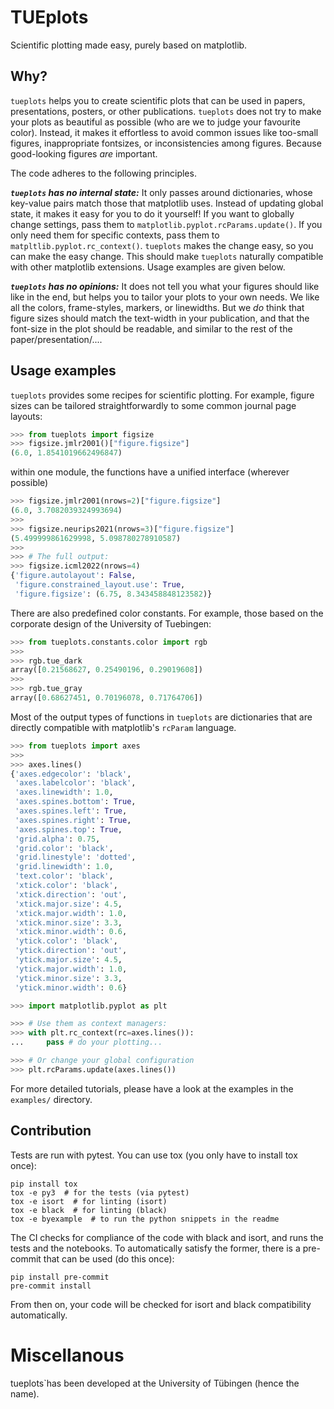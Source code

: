 # TUEplots

Scientific plotting made easy, purely based on matplotlib.


## Why?

`tueplots` helps you to create scientific plots that can be used in papers, presentations, posters, or other publications.
`tueplots` does not try to make your plots as beautiful as possible (who are we to judge your favourite color).
Instead, it makes it effortless to avoid common issues like too-small figures, inappropriate fontsizes, or inconsistencies among figures.
Because good-looking figures _are_ important. 

The code adheres to the following principles.

_**`tueplots` has no internal state:**_
It only passes around dictionaries, whose key-value pairs match those that matplotlib uses.
Instead of updating global state, it makes it easy for you to do it yourself! 
If you want to globally change settings, pass them to `matplotlib.pyplot.rcParams.update()`.
If you only need them for specific contexts, pass them to `matpltlib.pyplot.rc_context()`.
`tueplots` makes the change easy, so you can make the easy change. This should make `tueplots` naturally compatible with other matplotlib extensions.
Usage examples are given below.


**_`tueplots` has no opinions:_**
It does not tell you what your figures should like like in the end, but helps you to tailor your plots to your own needs.
We like all the colors, frame-styles, markers, or linewidths.
But we _do_ think that figure sizes should match the text-width in your publication, 
and that the font-size in the plot should be readable, and similar to the rest of the paper/presentation/....




## Usage examples

`tueplots` provides some recipes for scientific plotting. 
For example, figure sizes can be tailored straightforwardly to some common journal page layouts:
```python
>>> from tueplots import figsize
>>> figsize.jmlr2001()["figure.figsize"]
(6.0, 1.8541019662496847)
```
within one module, the functions have a unified interface (wherever possible)
```python
>>> figsize.jmlr2001(nrows=2)["figure.figsize"]
(6.0, 3.7082039324993694)
>>> 
>>> figsize.neurips2021(nrows=3)["figure.figsize"]
(5.499999861629998, 5.098780278910587)
>>> 
>>> # The full output:
>>> figsize.icml2022(nrows=4)
{'figure.autolayout': False,
 'figure.constrained_layout.use': True,
 'figure.figsize': (6.75, 8.343458848123582)}
```

There are also predefined color constants. For example, those based on the corporate design of the University of Tuebingen:
```python
>>> from tueplots.constants.color import rgb 
>>> 
>>> rgb.tue_dark
array([0.21568627, 0.25490196, 0.29019608])
>>>
>>> rgb.tue_gray
array([0.68627451, 0.70196078, 0.71764706])
```

Most of the output types of functions in `tueplots` are dictionaries that are directly compatible with matplotlib's `rcParam` language.
```python
>>> from tueplots import axes 
>>> 
>>> axes.lines()
{'axes.edgecolor': 'black',
 'axes.labelcolor': 'black',
 'axes.linewidth': 1.0,
 'axes.spines.bottom': True,
 'axes.spines.left': True,
 'axes.spines.right': True,
 'axes.spines.top': True,
 'grid.alpha': 0.75,
 'grid.color': 'black',
 'grid.linestyle': 'dotted',
 'grid.linewidth': 1.0,
 'text.color': 'black',
 'xtick.color': 'black',
 'xtick.direction': 'out',
 'xtick.major.size': 4.5,
 'xtick.major.width': 1.0,
 'xtick.minor.size': 3.3,
 'xtick.minor.width': 0.6,
 'ytick.color': 'black',
 'ytick.direction': 'out',
 'ytick.major.size': 4.5,
 'ytick.major.width': 1.0,
 'ytick.minor.size': 3.3,
 'ytick.minor.width': 0.6}

>>> import matplotlib.pyplot as plt

>>> # Use them as context managers:
>>> with plt.rc_context(rc=axes.lines()):
...     pass # do your plotting...

>>> # Or change your global configuration
>>> plt.rcParams.update(axes.lines())
```

For more detailed tutorials, please have a look at the examples in the `examples/` directory.

## Contribution

Tests are run with pytest.
You can use tox (you only have to install tox once):
```commandline
pip install tox 
tox -e py3  # for the tests (via pytest)
tox -e isort  # for linting (isort)
tox -e black  # for linting (black)
tox -e byexample  # to run the python snippets in the readme
```

The CI checks for compliance of the code with black and isort, and runs the tests and the notebooks.
To automatically satisfy the former, there is a pre-commit that can be used (do this once):
```commandline
pip install pre-commit
pre-commit install
```
From then on, your code will be checked for isort and black compatibility automatically. 



# Miscellanous

tueplots`has been developed at the University of Tübingen (hence the name).
